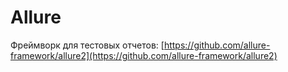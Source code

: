 # Allure

Фреймворк для тестовых отчетов: [https://github.com/allure-framework/allure2](https://github.com/allure-framework/allure2)
